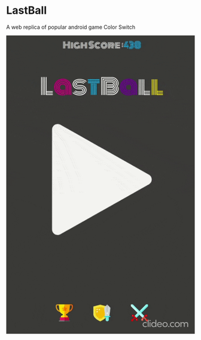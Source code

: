 # LastBall
A web replica of popular android game Color Switch
<p align="center">
  <img src="LastBall.gif">
</p>

